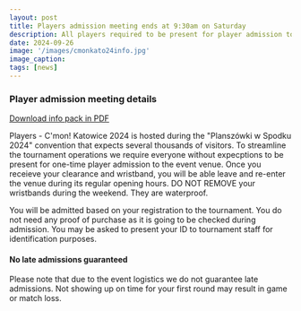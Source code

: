 ```yaml
---
layout: post
title: Players admission meeting ends at 9:30am on Saturday
description: All players required to be present for player admission to the venue before 9:30am on Saturday. Please refer to the info pack for details.
date: 2024-09-26
image: '/images/cmonkato24info.jpg'
image_caption:
tags: [news]
---
```


### Player admission meeting details

<a href="https://cmonmagic.pl/images/cmonkato24infoen.pdf" target="_blank">Download info pack in PDF</a>

Players - C'mon! Katowice 2024 is hosted during the "Planszówki w Spodku 2024" convention that expects several thousands of visitors. To streamline the tournament operations we require everyone without expecptions to be present for one-time player admission to the event venue. Once you receieve your clearance and wristband, you will be able leave and re-enter the venue during its regular opening hours. DO NOT REMOVE your wristbands during the weekend. They are waterproof.

You will be admitted based on your registration to the tournament. You do not need any proof of purchase as it is going to be checked during admission. You may be asked to present your ID to tournament staff for identification purposes.

#### No late admissions guaranteed

Please note that due to the event logistics we do not guarantee late admissions. Not showing up on time for your first round may result in game or match loss.
